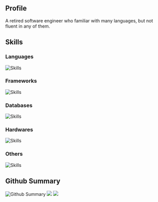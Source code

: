 ## Profile
A retired software engineer who familiar with many languages, but not fluent in any of them.

## Skills
### Languages
<img src="https://skillicons.dev/icons?i=c,cpp,css,dart,golang,graphql,html,javascript,python,regex,rust,sass,svg,swift&theme=dark&&perline=10" alt="Skills"/>

### Frameworks
<img src="https://skillicons.dev/icons?i=flutter,latex,nextjs,nodejs,react,reactivex,tailwindcss&theme=dark&&perline=10" alt="Skills"/>

### Databases
<img src="https://skillicons.dev/icons?i=mongodb,mysql,redis&theme=dark&&perline=10" alt="Skills"/>

### Hardwares
<img src="https://skillicons.dev/icons?i=raspberrypi&theme=dark&&perline=10" alt="Skills"/>

### Others
<img src="https://skillicons.dev/icons?i=discord,figma,firebase,gcp,git,github,idea,illustrator,instagram,kafka,kubernetes,linkedin,materialui,neovim,postman,vim,vscode&theme=dark&&perline=10" alt="Skills"/>


## Github Summary

<img src="https://github-profile-trophy.vercel.app/?username=dddrop&theme=nord&margin-w=5" alt="Github Summary"/>
<img src="https://github-readme-stats.vercel.app/api/top-langs/?username=dddrop&theme=nord&layout=compact" />
<img src="https://github-readme-stats.vercel.app/api?username=dddrop&count_private=true&show_icons=true&theme=nord" />
